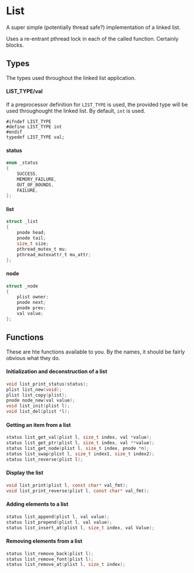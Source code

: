 # List
A super simple (potentially thread safe?) implementation of a linked list.

Uses a re-entrant pthread lock in each of the called function. Certainly blocks.

## Types

The types used throughout the linked list application.


#### LIST_TYPE/val

If a preprocessor definition for `LIST_TYPE` is used, the provided type will be used throughought the linked list. By default, `int` is used.
```
#ifndef LIST_TYPE
#define LIST_TYPE int
#endif
typedef LIST_TYPE val;
```

#### status
```c
enum _status
{
    SUCCESS,
    MEMORY_FAILURE,
    OUT_OF_BOUNDS,
    FAILURE,
};
```
#### list
```c
struct _list
{
    pnode head;
    pnode tail;
    size_t size;
    pthread_mutex_t mu;
    pthread_mutexattr_t mu_attr;
};
```
#### node
```c
struct _node
{
    plist owner;
    pnode next;
    pnode prev;
    val value;
};
```

## Functions

These are hte functions available to you. By the names, it should be fairly obvious what they do.

#### Initialization and deconstruction of a list
```c
void list_print_status(status);
plist list_new(void);
plist list_copy(plist);
pnode node_new(val value);
void list_init(plist l);
void list_del(plist *l);
```
#### Getting an item from a list
```c
status list_get_val(plist l, size_t index, val *value);
status list_get_ptr(plist l, size_t index, val **value);
status list_get_node(plist l, size_t index, pnode *n);
status list_swap(plist l, size_t index1, size_t index2);
status list_reverse(plist l);
```
#### Display the list
```c
void list_print(plist l, const char* val_fmt);
void list_print_reverse(plist l, const char* val_fmt);
```
#### Adding elements to a list
```c
status list_append(plist l, val value);
status list_prepend(plist l, val value);
status list_insert_at(plist l, size_t index, val Value);
```
#### Removing elements from a list
```c
status list_remove_back(plist l);
status list_remove_font(plist l);
status list_remove_at(plist l, size_t index);
```
